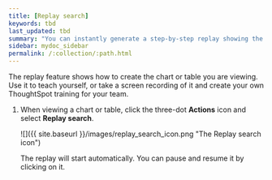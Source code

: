 ```yaml
---
title: [Replay search]
keywords: tbd
last_updated: tbd
summary: "You can instantly generate a step-by-step replay showing the creation of a table or chart."
sidebar: mydoc_sidebar
permalink: /:collection/:path.html
---
```

The replay feature shows how to create the chart or table you are viewing. Use it to teach yourself, or take a screen recording of it and create your own ThoughtSpot training for your team.

1. When viewing a chart or table, click the three-dot **Actions** icon and select **Replay search**.

     ![]({{ site.baseurl }}/images/replay_search_icon.png "The Replay search icon")

    The replay will start automatically. You can pause and resume it by clicking on it.
